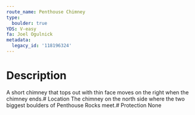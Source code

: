 ```yaml
---
route_name: Penthouse Chimney
type:
  boulder: true
YDS: V-easy
fa: Joel Ogulnick
metadata:
  legacy_id: '118196324'
---
```

# Description
A short chimney that tops out with thin face moves on the right when the chimney ends.# Location
The chimney on the north side where the two biggest boulders of Penthouse Rocks meet.# Protection
None